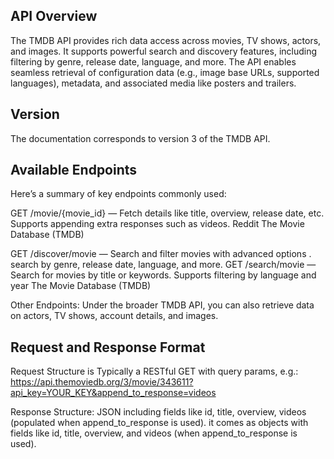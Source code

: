 ## API Overview
The TMDB API provides rich data access across movies, TV shows, actors, and images. It supports powerful search and discovery features, including filtering by genre, release date, language, and more. The API enables seamless retrieval of configuration data (e.g., image base URLs, supported languages), metadata, and associated media like posters and trailers. 
## Version
The documentation corresponds to version 3 of the TMDB API.

## Available Endpoints
Here’s a summary of key endpoints commonly used:

GET /movie/{movie_id} — Fetch details like title, overview, release date, etc. Supports appending extra responses such as videos. 
Reddit
The Movie Database (TMDB)

GET /discover/movie — Search and filter movies with advanced options . search by genre, release date, language, and more.
GET /search/movie — Search for movies by title or keywords. Supports filtering by language and year 
The Movie Database (TMDB)

Other Endpoints:
Under the broader TMDB API, you can also retrieve data on actors, TV shows, account details, and images. 

## Request and Response Format
Request Structure is Typically a RESTful GET with query params, e.g.:
https://api.themoviedb.org/3/movie/343611?api_key=YOUR_KEY&append_to_response=videos

Response Structure: JSON including fields like id, title, overview, videos (populated when append_to_response is used).
it comes as objects with fields like id, title, overview, and videos (when append_to_response is used).
